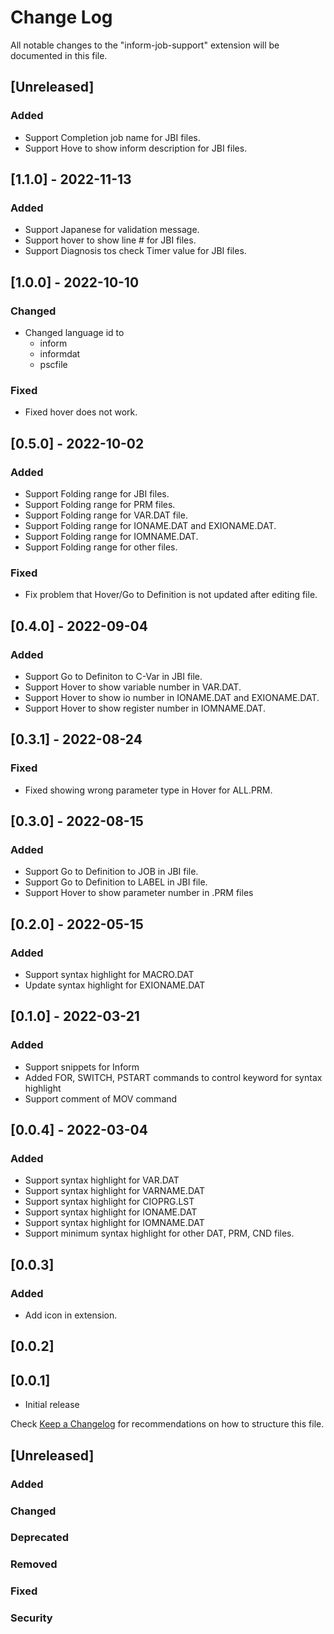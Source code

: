 # Change Log

All notable changes to the "inform-job-support" extension will be documented in this file.

## [Unreleased]
### Added
- Support Completion job name for JBI files.
- Support Hove to show inform description for JBI files.

## [1.1.0] - 2022-11-13
### Added
- Support Japanese for validation message.
- Support hover to show line # for JBI files.
- Support Diagnosis tos check Timer value for JBI files.

## [1.0.0] - 2022-10-10
### Changed
- Changed language id to
	- inform
	- informdat
	- pscfile
### Fixed
- Fixed hover does not work.

## [0.5.0] - 2022-10-02
### Added
- Support Folding range for JBI files.
- Support Folding range for PRM files.
- Support Folding range for VAR.DAT file.
- Support Folding range for IONAME.DAT and EXIONAME.DAT.
- Support Folding range for IOMNAME.DAT.
- Support Folding range for other files.
### Fixed
- Fix problem that Hover/Go to Definition is not updated after editing file.

## [0.4.0] - 2022-09-04
### Added
- Support Go to Definiton to C-Var in JBI file.
- Support Hover to show variable number in VAR.DAT.
- Support Hover to show io number in IONAME.DAT and EXIONAME.DAT.
- Support Hover to show register number in IOMNAME.DAT.

## [0.3.1] - 2022-08-24
### Fixed
- Fixed showing wrong parameter type in Hover for ALL.PRM.

## [0.3.0] - 2022-08-15
### Added
- Support Go to Definition to JOB in JBI file.
- Support Go to Definition to LABEL in JBI file.
- Support Hover to show parameter number in .PRM files

## [0.2.0] - 2022-05-15
### Added
- Support syntax highlight for MACRO.DAT
- Update syntax highlight for EXIONAME.DAT

## [0.1.0] - 2022-03-21
### Added
- Support snippets for Inform
- Added FOR, SWITCH, PSTART commands to control keyword for syntax highlight
- Support comment of MOV command


## [0.0.4] - 2022-03-04
### Added
- Support syntax highlight for VAR.DAT
- Support syntax highlight for VARNAME.DAT
- Support syntax highlight for CIOPRG.LST
- Support syntax highlight for IONAME.DAT
- Support syntax highlight for IOMNAME.DAT
- Support minimum syntax highlight for other DAT, PRM, CND files.

## [0.0.3]
### Added
- Add icon in extension.

## [0.0.2]

## [0.0.1]
- Initial release


Check [Keep a Changelog](http://keepachangelog.com/) for recommendations on how to structure this file.

## [Unreleased]
### Added
### Changed
### Deprecated
### Removed
### Fixed
### Security
